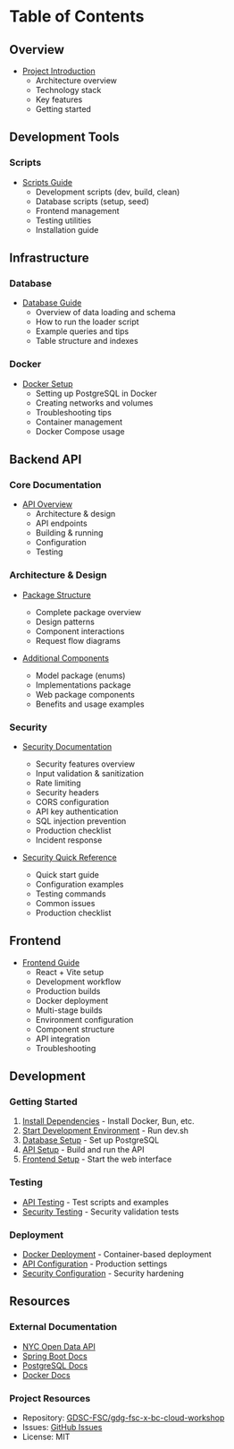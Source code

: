# Table of Contents

## Overview
- [Project Introduction](README.md)
  - Architecture overview
  - Technology stack
  - Key features
  - Getting started

## Development Tools

### Scripts
- [Scripts Guide](scripts/README.md)
  - Development scripts (dev, build, clean)
  - Database scripts (setup, seed)
  - Frontend management
  - Testing utilities
  - Installation guide

## Infrastructure

### Database
- [Database Guide](database/README.md)
  - Overview of data loading and schema
  - How to run the loader script
  - Example queries and tips
  - Table structure and indexes

### Docker
- [Docker Setup](docker/README.md)
  - Setting up PostgreSQL in Docker
  - Creating networks and volumes
  - Troubleshooting tips
  - Container management
  - Docker Compose usage

## Backend API

### Core Documentation
- [API Overview](api/README.md)
  - Architecture & design
  - API endpoints
  - Building & running
  - Configuration
  - Testing

### Architecture & Design
- [Package Structure](api/PACKAGE_STRUCTURE.md)
  - Complete package overview
  - Design patterns
  - Component interactions
  - Request flow diagrams

- [Additional Components](api/ADDITIONAL_COMPONENTS.md)
  - Model package (enums)
  - Implementations package
  - Web package components
  - Benefits and usage examples

### Security
- [Security Documentation](api/SECURITY.md)
  - Security features overview
  - Input validation & sanitization
  - Rate limiting
  - Security headers
  - CORS configuration
  - API key authentication
  - SQL injection prevention
  - Production checklist
  - Incident response

- [Security Quick Reference](api/SECURITY_QUICK_REFERENCE.md)
  - Quick start guide
  - Configuration examples
  - Testing commands
  - Common issues
  - Production checklist

## Frontend

- [Frontend Guide](frontend/README.md)
  - React + Vite setup
  - Development workflow
  - Production builds
  - Docker deployment
  - Multi-stage builds
  - Environment configuration
  - Component structure
  - API integration
  - Troubleshooting

## Development

### Getting Started
1. [Install Dependencies](scripts/README.md#-quick-start) - Install Docker, Bun, etc.
2. [Start Development Environment](scripts/README.md#development) - Run dev.sh
3. [Database Setup](database/README.md) - Set up PostgreSQL
4. [API Setup](api/README.md) - Build and run the API
5. [Frontend Setup](../frontend/README.md) - Start the web interface

### Testing
- [API Testing](api/README.md#testing-the-api) - Test scripts and examples
- [Security Testing](api/SECURITY.md#-security-testing) - Security validation tests

### Deployment
- [Docker Deployment](docker/README.md) - Container-based deployment
- [API Configuration](api/README.md#configuration) - Production settings
- [Security Configuration](api/SECURITY.md#-security-checklist) - Security hardening

## Resources

### External Documentation
- [NYC Open Data API](https://data.cityofnewyork.us/resource/43nn-pn8j.geojson)
- [Spring Boot Docs](https://docs.spring.io/spring-boot/docs/current/reference/html/)
- [PostgreSQL Docs](https://www.postgresql.org/docs/current/)
- [Docker Docs](https://docs.docker.com/)

### Project Resources
- Repository: [GDSC-FSC/gdg-fsc-x-bc-cloud-workshop](https://github.com/GDSC-FSC/gdg-fsc-x-bc-cloud-workshop)
- Issues: [GitHub Issues](https://github.com/GDSC-FSC/gdg-fsc-x-bc-cloud-workshop/issues)
- License: MIT
